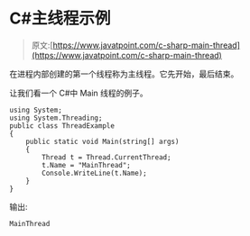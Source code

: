 # C#主线程示例

> 原文:[https://www.javatpoint.com/c-sharp-main-thread](https://www.javatpoint.com/c-sharp-main-thread)

在进程内部创建的第一个线程称为主线程。它先开始，最后结束。

让我们看一个 C#中 Main 线程的例子。

```
using System;
using System.Threading;
public class ThreadExample
{
    public static void Main(string[] args)
    {
        Thread t = Thread.CurrentThread;
        t.Name = "MainThread";
        Console.WriteLine(t.Name);
    }
}

```

输出:

```
MainThread

```